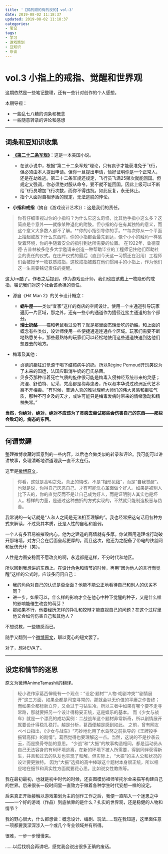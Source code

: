 ```yaml
---
title: '【鸽的顺的有的没的】vol-3'
date: 2019-08-02 11:18:37
updated: 2019-08-02 11:18:37
categories:
- 笔记
tags:
- 学习
- 游戏策划
- 豆知识
- 杂谈
---
```

# vol.3 小指上的戒指、觉醒和世界观

这期依然是一些笔记整理，还有一些针对创作的个人感想。

本期导视：
- 一些乱七八糟的词条和概念
- 一些随意转录的评论和感想

<!--more-->
----
## 词条和豆知识收集

- **[《第二十二条军规》](https://baike.baidu.com/item/%E7%AC%AC%E4%BA%8C%E5%8D%81%E4%BA%8C%E6%9D%A1%E5%86%9B%E8%A7%84/32770?fr=aladdin)**：这是一本美国小说。
  - 在该小说中，根据“第二十二条军规”理论，只有疯子才能获准免于飞行，但必须由本人提出申请。但你一旦提出申请，恰好证明你是一个正常人，还是在劫难逃。第二十二条军规还规定，飞行员飞满25架次就能回国。但规定又强调，你必须绝对服从命令，要不就不能回国。因此上级可以不断给飞行员增加飞行次数，而你不得违抗。如此反复，永无休止。
  - 指个人面对自相矛盾的规定，无法逃脱的悖论。


- **小指和戒指**（摘自《游戏设计艺术》）：这是我们的责任。
> 你有仔细审视过你的小指吗？为什么它这么奇怪，比其他手指小这么多？这简直是个意外——就像某种退化的附肢。但小指的存在有其独特的意义，而这个意义大多数人都不了解。**你的小指引导你的手。**每次你从一个平面上拾起或放下什么东西时，你的小指都会最先到达，像个小小的触角一样感受着环境，你的手随着安全的指引到达所需要的位置。
> 在1922年，鲁德亚德·吉普林被多伦多大学邀请来创造一种帮助毕业的工程师记住他们帮助社会的责任的仪式。在庄严仪式的最后（直到今天这一习惯还在沿用）工程师们会被授予一枚铁质戒指，这枚戒指被戴在他们惯用手的小指上，作为他们这一生需要铭记责任的提醒。

这太tm酷了。作者之后提到，作为游戏设计师，我们也应该戴上一枚隐形的戒指，铭记我们对这个社会该承担的责任。

- 源自《Hit Man 2》的关卡设计概念：
  - **蜗牛屋**——类似“宜家”这样的商店的空间设计。使用一个主通道引导玩家遍历一片区域，那之外，还有一些小的通道作为捷径连接主通道的各个部分。
  - **瑞士奶酪**——猫和老鼠看过没有？就是那里面杰瑞爱吃的奶酪。和上面的概念有些类似，设计师使用一些便捷通道连通各个区域。玩家们需要不断地熟悉关卡，那些最熟练的玩家们可以轻松地使用这些通道快速到达他们想要去的地方。


- 梅毒及其他：
  - 贞德的癫狂幻觉源于喝下结核病牛的奶。所以Régine Pernoud开玩笑说为了未来的国运，法国应取消牛奶的巴氏杀菌。
  - 贝多芬那种带着死亡气质的旋律很可能是梅毒入侵神经系统带来的灵感；海涅、舒伯特、尼采、梵高都是梅毒患者，所以叔本华说过欧洲近代艺术离不开梅毒。“有时候，普通人真的难以理解大师们的伟大灵感和癫狂气质，那种不可企及的天才，或许可能只是梅毒发病时带来的情绪激动和精神失常。”

**当然，你绝对，绝对，绝对不应该为了灵感去尝试那些会伤害自己的东西——那些会致幻的，病态的东西。**

----
## 何谓觉醒

整理微博收藏时留意到的一些内容，以后也会做类似的转录和评论。我可能可以讲讲故事，条理清晰地讲道理我一直不太在行。

这里是[微博原文](https://www.weibo.com/2501511785/HE1HdAgug)。
> 你看，这就是高明之处。真正的悔改，不是“相形见绌”，而是“自我觉醒”。也就是说，你得自己厌恶自己，才有可能洗心革面做个好人。如果是被别人比下去的，你的直觉反而不是让自己成为好人，而是证明别人其实也是坏人。榜样的力量，是通过这种曲折的方式实现的，不然就只能制造极恶与伪善。

我常说的一句话就是“人和人之间是无法相互理解的”。我也经常把这句话用各种方式来解读，不过究其本质，还是人性的自私和脆弱。

一个人有多容易被摧毁内心，他为之建造的高墙就有多厚。你试图用道理或行动破开那堵墙，对方只会在后面垒起更厚的。而且这次，他还为之配备了带电的铁丝网和反伤光环（笑）。

人性是力图安稳而不愿改变的啊，永远都是这样，不分时代和地区。

所以回到我想讲的东西上。在设计角色和情节的时候，再用“因为他人的言行而觉醒”这样的公式时，应该多问问自己：

- 我的角色对自己的认识是否全面？他能不能公正地看待自己和别人的优劣不同？
- 进一步，如果可以，什么样的影响才会在他心中种下觉醒的种子，又是什么样的影响能催生改变的萌芽？
- 那如果不行，他要经历怎样的挣扎和狡辩才能直视自己的问题？在这个过程里他又会如何伤害自己和其他人？

不想说教，一些随感而已。

随手又翻到一个[微博原文](https://weibo.com/5143952113/HBSNbsXeE)，聊以宽心的短文罢了。

对了，想补EVA了。

----
## 设定和情节的迷思

原文为微博AnimeTamashii的翻译。

> 轻小说作家葛西伸哉有一个观点：“设定·题材”“人物·戏剧冲突”“剧情展开”这三方面，如果全都是司空寻常的，那就会以无价值的平庸之作告终；而如果全都标新立异，又会过于刁钻生冷。所以三者中如果有哪个要不走寻常路，那就要把另一个设计得稳妥正统，这是娱乐的基本。
> 而《少女与战车》就是一个漂亮的成功案例：二战战车这个题材非常新奇，所以剧情展开就要设计得稳扎稳打。越是分析，葛西便越是感到如此。
之前，曾有网友ペペロ指出，《少女与战车》“巧妙地化用了水岛努之前执导的《王牌投手 振臂高挥》的剧情”。葛西觉得也要理解这一点。当然，这说的不是抄袭云云，而是换骨夺胎的意思。
> “少战”和“大振”的故事构造相同，都是运动员从自己无法容身的有利环境逃离，在新的环境下被人所需要，得到同伴获得新生，并且和过去的队友也实现了和解。但实际上，“大振”的主人公和状况的设计要更独特。
> 因为“大振”选择的高中棒球这个题材本身很正统，所以相应地在细节和真实性方面就要花心思。比如说女性教练等。

我在最初最初，也就是初中时代的时候，还妄图模仿祖师爷托尔金来描写构建自己的世界。后来很长一段时间里一直致力于做着各种学生时代妄想一样的设定。

后来真正开始接触以游戏策划为主的创作工作之后，我便一直陷入一个迷思之中——一个好的游戏（作品）到底依靠的是什么？扎实的世界观，还是稳健的人物和情节？

我的野心很大，什么都想做：概念设计、编剧、玩法……现在我知道，这里面任意一项都要我深深涉入一个或几个专业领域并有所得。

很难，一步一步慢慢来。

……以后找机会再讲吧，感觉我会说出很多正确的废话。